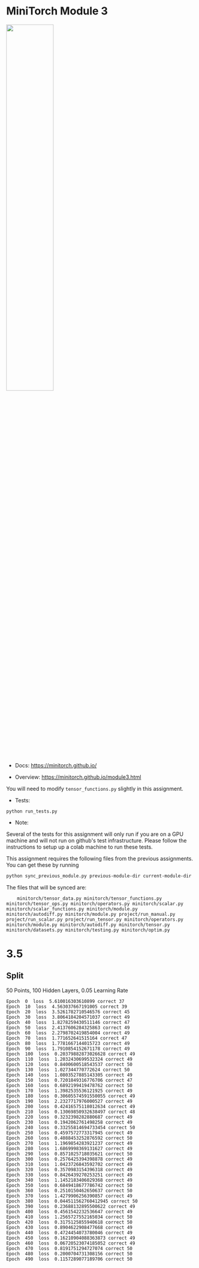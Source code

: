 # MiniTorch Module 3

<img src="https://minitorch.github.io/minitorch.svg" width="50%">

* Docs: https://minitorch.github.io/

* Overview: https://minitorch.github.io/module3.html


You will need to modify `tensor_functions.py` slightly in this assignment.

* Tests:

```
python run_tests.py
```

* Note:

Several of the tests for this assignment will only run if you are on a GPU machine and will not
run on github's test infrastructure. Please follow the instructions to setup up a colab machine
to run these tests.

This assignment requires the following files from the previous assignments. You can get these by running

```bash
python sync_previous_module.py previous-module-dir current-module-dir
```

The files that will be synced are:

        minitorch/tensor_data.py minitorch/tensor_functions.py minitorch/tensor_ops.py minitorch/operators.py minitorch/scalar.py minitorch/scalar_functions.py minitorch/module.py minitorch/autodiff.py minitorch/module.py project/run_manual.py project/run_scalar.py project/run_tensor.py minitorch/operators.py minitorch/module.py minitorch/autodiff.py minitorch/tensor.py minitorch/datasets.py minitorch/testing.py minitorch/optim.py

# 3.5

## Split

50 Points, 100 Hidden Layers, 0.05 Learning Rate

```
Epoch  0  loss  5.610016303610899 correct 37
Epoch  10  loss  4.563037667191005 correct 39
Epoch  20  loss  3.5261782710546576 correct 45
Epoch  30  loss  3.8064184204571037 correct 49
Epoch  40  loss  1.8278259430511146 correct 47
Epoch  50  loss  2.4137606284325863 correct 49
Epoch  60  loss  2.2798702419854004 correct 49
Epoch  70  loss  1.771652641515164 correct 47
Epoch  80  loss  1.7781667144015723 correct 49
Epoch  90  loss  1.7910854152671178 correct 49
Epoch  100  loss  0.20379882873026628 correct 49
Epoch  110  loss  1.2032430699532324 correct 49
Epoch  120  loss  0.8400600518543537 correct 50
Epoch  130  loss  1.027344770772624 correct 50
Epoch  140  loss  1.0803527885143305 correct 49
Epoch  150  loss  0.7201849316776706 correct 47
Epoch  160  loss  0.6892199419478762 correct 50
Epoch  170  loss  1.3982535536121925 correct 49
Epoch  180  loss  0.30605574591550055 correct 49
Epoch  190  loss  2.2327717976000527 correct 49
Epoch  200  loss  0.42416575118012634 correct 49
Epoch  210  loss  0.13069850932638497 correct 48
Epoch  220  loss  0.3232398282880687 correct 49
Epoch  230  loss  0.1942062761498258 correct 49
Epoch  240  loss  0.33255814694733454 correct 50
Epoch  250  loss  0.4597572773317945 correct 49
Epoch  260  loss  0.4088453252876592 correct 50
Epoch  270  loss  1.1969854283921237 correct 49
Epoch  280  loss  1.6869998369131627 correct 49
Epoch  290  loss  0.8571025718035621 correct 50
Epoch  300  loss  0.2576425394398878 correct 49
Epoch  310  loss  1.0423726843592702 correct 49
Epoch  320  loss  0.3570983154396318 correct 49
Epoch  330  loss  0.8426439270253251 correct 49
Epoch  340  loss  1.1452183406029368 correct 49
Epoch  350  loss  0.6849418677786742 correct 50
Epoch  360  loss  0.2510150462650637 correct 50
Epoch  370  loss  1.4279906256390857 correct 49
Epoch  380  loss  0.044511562760412945 correct 50
Epoch  390  loss  0.23688132895500622 correct 49
Epoch  400  loss  0.4561542232536647 correct 49
Epoch  410  loss  1.2565727552165034 correct 50
Epoch  420  loss  0.3175125855940618 correct 50
Epoch  430  loss  0.8904622908477668 correct 49
Epoch  440  loss  0.4724454073780046 correct 49
Epoch  450  loss  0.16210904088363873 correct 49
Epoch  460  loss  0.06720523074185052 correct 49
Epoch  470  loss  0.8191751294727074 correct 50
Epoch  480  loss  0.2000704731308156 correct 50
Epoch  490  loss  0.1157289077189706 correct 50
```